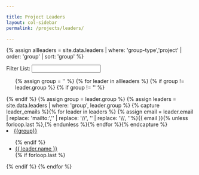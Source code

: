 ```yaml
---

title: Project Leaders
layout: col-sidebar
permalink: /projects/leaders/

---
```


{% assign allleaders = site.data.leaders | where: 'group-type','project' | order: 'group' | sort: 'group' %}
<p>
<div>
<label for='leaders-filter'>Filter List:</label>
<input type='text' id='leaders-filter'>
</div>
<section id='leaders-list'>
<ul>
  {% assign group = '' %}
  {% for leader in allleaders %}
    {% if group != leader.group %}
      {% if group != '' %}
      </ul>
      {% endif %}
      {% assign group = leader.group %}
      {% assign leaders = site.data.leaders | where: 'group', leader.group %}
      {% capture leader_emails %}{% for leader in leaders %} {% assign email = leader.email | replace: 'mailto:','' | replace: '//', '' | replace: '\\', ''%}{{ email }}{% unless forloop.last %},{% endunless %}{% endfor %}{% endcapture %}
      <li><a href="{{leader.group_url}}">{{group}}</a><a href='mailto:{{leader_emails | strip}}' style='padding-left:1em;' title='Mail the leaders'><i class="fa fa-envelope" style='color:lightblue;'></i></a></li>
      <ul>
    {% endif %}
    <li><a href='mailto:{{ leader.email | replace: "mailto://", "mailto:" }}' target="_blank">{{ leader.name }}</a></li>
    {% if forloop.last %}
    </ul>
    {% endif %}
  {% endfor %}
</ul>
</section>

<script type='text/javascript'>
    var all = "{{ allleaders | jsonify | replace: '"', '\"' }}";
    var leaders = JSON.parse(all);
    leaders = leaders.sort(function (a, b) {
      if(a.group > b.group) 
        return 1;
      else if(b.group > a.group)
        return -1;
      else
        return 0; 
    });

    function getLeaderEmailsForGroup(inleaders, group_name){
        var emails = 'mailto:';
        for(x = 0; x < inleaders.length; x++)
        {
          if(inleaders[x].group == group_name)
          {
            emails += inleaders[x].email.replace('mailto://','').replace('mailto:\\','').replace('mailto:','');
            emails += ",";
          }
        }
        emails = emails.substring(0, emails.length - 1);
        return emails;
    }

    $("#leaders-filter").keyup(function(e) {
     var code = e.keyCode ? e.keyCode : e.which;
     
     if (code == 13) {  // Enter keycode
         var filter = $('#leaders-filter').val();
         filter = filter.toLowerCase();
         var fleaders = []; 
         
          for(i = 0; i < leaders.length; i++){
            var group = leaders[i].group.toLowerCase();
            var email = leaders[i].email.toLowerCase();
            var name = leaders[i].name.toLowerCase();
            if(filter == '' || group.indexOf(filter) > -1 || email.indexOf(filter) > -1 || name.indexOf(filter) > -1)
            {
               fleaders.push(leaders[i]);
            }
          }
         var html = "<ul>";
         var group = '';
         for(i = 0; i < fleaders.length; i++){
            email = fleaders[i].email;
            name = fleaders[i].name;
            if(group != fleaders[i].group)
            {
              if(group != '')
                html += "</ul>";

              group = fleaders[i].group;
              group_url = fleaders[i].group_url;
              emails = getLeaderEmailsForGroup(fleaders, group);
              html += "<li><a href='" + group_url + "'>";
              html += group + "</a><a href='" + emails;
              html += "' style='padding-left:1em;' title='Mail the leaders'><i class='fa fa-envelope' style='color:lightblue;'></i></a></li>";
              html += '<ul>';
            }
            html += "<li><a href='mailto:" + email + "' target=\"_blank\">" + name + "</a></li>";
         }
         html += "</ul>";
         $('#leaders-list').html(html);
       }
   });
</script>
